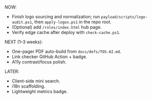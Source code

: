 NOW:
- Finish logo sourcing and normalization; run `payload/scripts/logo-audit.ps1`, then `apply-logos.ps1` in the repo root.
- (Optional) add `/roles/index.html` hub page.
- Verify edge cache after deploy with `check-cache.ps1`.

NEXT (1–3 weeks):
- One-pager PDF auto-build from `docs/defs/TOS-AI.md`.
- Link checker GitHub Action + badge.
- A11y contrast/focus polish.

LATER:
- Client-side mini search.
- i18n scaffolding.
- Lightweight metrics badge.

